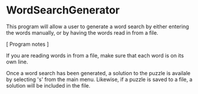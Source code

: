 # WordSearchGenerator
This program will allow a user to generate a word search by either entering the words manually, or by having the words read in from a file. 

[ Program notes ]

If you are reading words in from a file, make sure that each word is on its own line.

Once a word search has been generated, a solution to the puzzle is availale by selecting 's' from the main menu. Likewise, if a puzzle is saved to a file, a solution will be included in the file.



